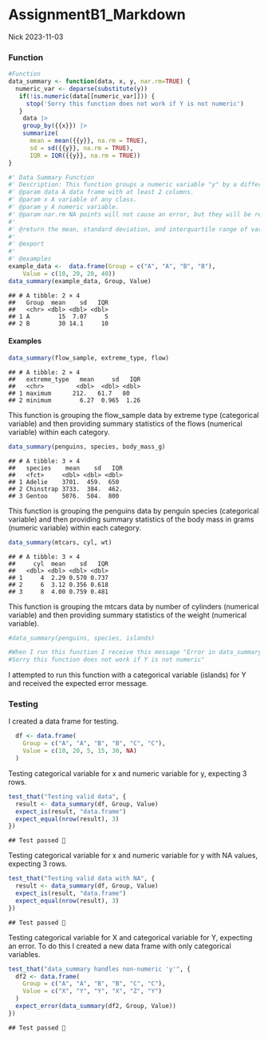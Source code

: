 AssignmentB1_Markdown
================
Nick
2023-11-03

### Function

``` r
#Function
data_summary <- function(data, x, y, nar.rm=TRUE) {
  numeric_var <- deparse(substitute(y))
   if(!is.numeric(data[[numeric_var]])) {
     stop('Sorry this function does not work if Y is not numeric')
   }
    data |>
    group_by({{x}}) |>
    summarize(
      mean = mean({{y}}, na.rm = TRUE),
      sd = sd({{y}}, na.rm = TRUE),
      IQR = IQR({{y}}, na.rm = TRUE))
}

#' Data Summary Function
#' Description: This function groups a numeric variable "y" by a different variable "x" and then provides the mean, standard deviation, and interquartile range of "y" for each category or value of "x". This function removes NA values and will produce an error message if "y" is not numeric data. This function is useful for quickly generating several important summary statistics for data exploration. 
#' @param data A data frame with at least 2 columns.
#' @param x A variable of any class.
#' @param y A numeric variable.
#' @param nar.rm NA points will not cause an error, but they will be removed. 
#'
#' @return the mean, standard deviation, and interquartile range of variable y, grouped by variable x.
#' 
#' @export
#'
#' @examples
example_data <-  data.frame(Group = c("A", "A", "B", "B"),
    Value = c(10, 20, 20, 40))
data_summary(example_data, Group, Value)
```

    ## # A tibble: 2 × 4
    ##   Group  mean    sd   IQR
    ##   <chr> <dbl> <dbl> <dbl>
    ## 1 A        15  7.07     5
    ## 2 B        30 14.1     10

#### Examples

``` r
data_summary(flow_sample, extreme_type, flow)
```

    ## # A tibble: 2 × 4
    ##   extreme_type   mean     sd   IQR
    ##   <chr>         <dbl>  <dbl> <dbl>
    ## 1 maximum      212.   61.7   80   
    ## 2 minimum        6.27  0.965  1.26

This function is grouping the flow_sample data by extreme type
(categorical variable) and then providing summary statistics of the
flows (numerical variable) within each category.

``` r
data_summary(penguins, species, body_mass_g)
```

    ## # A tibble: 3 × 4
    ##   species    mean    sd   IQR
    ##   <fct>     <dbl> <dbl> <dbl>
    ## 1 Adelie    3701.  459.  650 
    ## 2 Chinstrap 3733.  384.  462.
    ## 3 Gentoo    5076.  504.  800

This function is grouping the penguins data by penguin species
(categorical variable) and then providing summary statistics of the body
mass in grams (numeric variable) within each category.

``` r
data_summary(mtcars, cyl, wt)
```

    ## # A tibble: 3 × 4
    ##     cyl  mean    sd   IQR
    ##   <dbl> <dbl> <dbl> <dbl>
    ## 1     4  2.29 0.570 0.737
    ## 2     6  3.12 0.356 0.618
    ## 3     8  4.00 0.759 0.481

This function is grouping the mtcars data by number of cylinders
(numerical variable) and then providing summary statistics of the weight
(numerical variable).

``` r
#data_summary(penguins, species, islands)

#When I run this function I receive this message "Error in data_summary(penguins, species, islands) :
#Sorry this function does not work if Y is not numeric"
```

I attempted to run this function with a categorical variable (islands)
for Y and received the expected error message.

### Testing

I created a data frame for testing.

``` r
  df <- data.frame(
    Group = c("A", "A", "B", "B", "C", "C"),
    Value = c(10, 20, 5, 15, 30, NA)
  )
```

Testing categorical variable for x and numeric variable for y, expecting
3 rows.

``` r
test_that("Testing valid data", {
  result <- data_summary(df, Group, Value)
  expect_is(result, "data.frame")
  expect_equal(nrow(result), 3)
})
```

    ## Test passed 🥳

Testing categorical variable for x and numeric variable for y with NA
values, expecting 3 rows.

``` r
test_that("Testing valid data with NA", {
  result <- data_summary(df, Group, Value)
  expect_is(result, "data.frame")
  expect_equal(nrow(result), 3)
})
```

    ## Test passed 🥇

Testing categorical variable for X and categorical variable for Y,
expecting an error. To do this I created a new data frame with only
categorical variables.

``` r
test_that("data_summary handles non-numeric 'y'", {
  df2 <- data.frame(
    Group = c("A", "A", "B", "B", "C", "C"),
    Value = c("X", "Y", "Y", "X", "Z", "Y")
  )
  expect_error(data_summary(df2, Group, Value))
})
```

    ## Test passed 🥇
